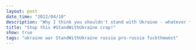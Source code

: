 ```yaml
---
layout: post
date_time: "2022/04/18"
description: "Why I think you shouldn't stand with Ukraine - whatever the fuck that means."
title: "Stop this #StandWithUkraine crap!"
show: true
tags: "ukraine war StandWithUkraine russia pro-russia fuckthewest"
---
```

